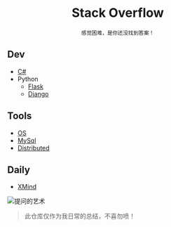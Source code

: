 <div align="center">

# Stack Overflow

`感觉困难，是你还没找到答案！`

</div>

## Dev

- [C#](/csharp/README.md)
- Python
    - [Flask](/python/flask.md)
    - [Django](/python/django.md)

## Tools

- [OS](/tools/os.md)
- [MySql](/tools/mysql.md)
- [Distributed](/tools/distributed.md)

## Daily

- [XMind](/daily/README.md)

![提问的艺术](https://user-images.githubusercontent.com/13598361/64902105-ff3ad500-d6d3-11e9-82f6-89c54276ed31.png)

> 此仓库仅作为我日常的总结，不喜勿喷！